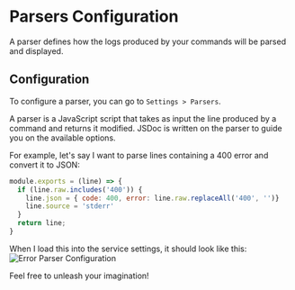# Parsers Configuration

A parser defines how the logs produced by your commands will be parsed and displayed.

## Configuration

To configure a parser, you can go to `Settings > Parsers`.

A parser is a JavaScript script that takes as input the line produced by a command and returns it modified. JSDoc is written on the parser to guide you on the available options.

For example, let's say I want to parse lines containing a 400 error and convert it to JSON:
```javascript
module.exports = (line) => {
  if (line.raw.includes('400')) {
    line.json = { code: 400, error: line.raw.replaceAll('400', '')}
    line.source = 'stderr'
  }
  return line;
}
```

When I load this into the service settings, it should look like this:
![Error Parser Configuration](/reference/imgs/error-parser.png)

Feel free to unleash your imagination!